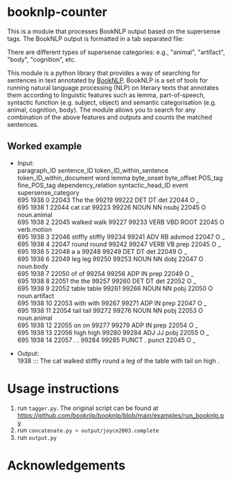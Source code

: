 # booknlp-counter

This is a module that processes BookNLP output based on the supersense tags.
The BookNLP output is formatted in a tab separated file:


There are different types of supersense categories: e.g., "animal", "artifact", "body", "cognition", etc.

This module is a python library that provides a way of searching for sentences in text annotated by [BookNLP](https://github.com/booknlp/booknlp). BookNLP is a set of tools for 
running natural language processing (NLP) on literary texts that annotates them according to linguistic features such as lemma, part-of-speech,
syntactic function (e.g. subject, object) and semantic categorisation (e.g. animal, cognition, body). The module allows you to search for any combination of the above features and outputs and counts the matched sentences.

## Worked example
<!-- give an example sentence, a short one, where you can see the value of the annotation: e.g. with animal subject --> 
- Input:  
paragraph_ID	sentence_ID	token_ID_within_sentence	token_ID_within_document	word	lemma	byte_onset	byte_offset	POS_tag	fine_POS_tag	dependency_relation	syntactic_head_ID	event	supersense_category  
695	1938	0	22043	The	the	99219	99222	DET	DT	det	22044	O	_  
695	1938	1	22044	cat	cat	99223	99226	NOUN	NN	nsubj	22045	O	noun.animal  
695	1938	2	22045	walked	walk	99227	99233	VERB	VBD	ROOT	22045	O	verb.motion  
695	1938	3	22046	stiffly	stiffly	99234	99241	ADV	RB	advmod	22047	O	_  
695	1938	4	22047	round	round	99242	99247	VERB	VB	prep	22045	O	_  
695	1938	5	22048	a	a	99248	99249	DET	DT	det	22049	O	_  
695	1938	6	22049	leg	leg	99250	99253	NOUN	NN	dobj	22047	O	noun.body  
695	1938	7	22050	of	of	99254	99256	ADP	IN	prep	22049	O	_  
695	1938	8	22051	the	the	99257	99260	DET	DT	det	22052	O	_  
695	1938	9	22052	table	table	99261	99266	NOUN	NN	pobj	22050	O	noun.artifact  
695	1938	10	22053	with	with	99267	99271	ADP	IN	prep	22047	O	_  
695	1938	11	22054	tail	tail	99272	99276	NOUN	NN	pobj	22053	O	noun.animal  
695	1938	12	22055	on	on	99277	99279	ADP	IN	prep	22054	O	_  
695	1938	13	22056	high	high	99280	99284	ADJ	JJ	pobj	22055	O	_  
695	1938	14	22057	.	.	99284	99285	PUNCT	.	punct	22045	O	_  

- Output:  
1938 ::: The cat walked stiffly round a leg of the table with tail on high .

# Usage instructions

1. run `tagger.py`. The original script can be found at https://github.com/booknlp/booknlp/blob/main/examples/run_booknlp.py
2. run `concatenate.py > output/joyce2003.complete`
3. run `output.py`


# Acknowledgements


